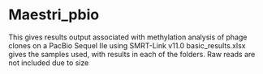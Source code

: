 # Maestri_pbio
This gives results output associated with methylation analysis of phage clones on a PacBio Sequel IIe using SMRT-Link v11.0
basic_results.xlsx gives the samples used, with results in each of the folders. Raw reads are not included due to size

